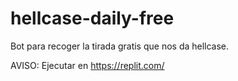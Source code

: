 # hellcase-daily-free


Bot para recoger la tirada gratis que nos da hellcase.


AVISO: Ejecutar en https://replit.com/
